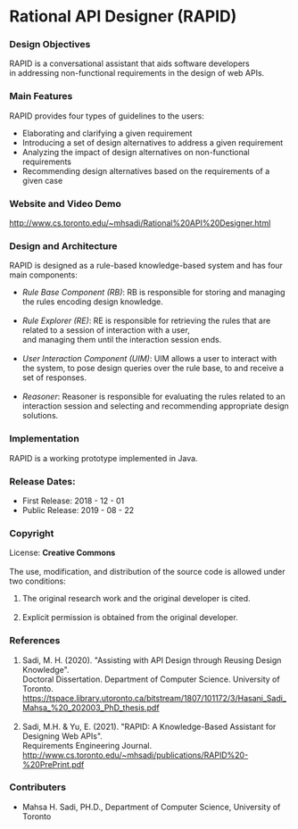 # Rational API Designer (RAPID)

### Design Objectives
RAPID is a conversational assistant that aids software developers <br> 
in addressing non-functional requirements in the design of web APIs.

### Main Features
RAPID provides four types of guidelines to the users: <Enter>
* Elaborating and clarifying a given requirement
* Introducing a set of design alternatives to address a given requirement
* Analyzing the impact of design alternatives on non-functional requirements
* Recommending design alternatives based on the requirements of a given case
   
### Website and Video Demo
<a> http://www.cs.toronto.edu/~mhsadi/Rational%20API%20Designer.html </a>

### Design and Architecture
RAPID is designed as a rule-based knowledge-based system and has four main components:<br>
* *Rule Base Component (RB)*: RB is responsible for storing and managing the rules encoding design knowledge. 
   <br><br>
* *Rule Explorer (RE)*: RE is responsible for retrieving the rules that are related to a session of interaction with a user, <br> 
  and managing them until the interaction session ends.
  <br><br> 
* *User Interaction Component (UIM)*: UIM allows a user to interact with the system, to pose design queries over the rule base, to and receive a set of responses. 
<br><br>
* *Reasoner*: Reasoner is responsible for evaluating the rules related to an interaction session and selecting and recommending appropriate design solutions. 

### Implementation
RAPID is a working prototype implemented in Java.

### Release Dates:
* First Release: 2018 - 12 - 01
* Public Release: 2019 - 08 - 22

### Copyright
License: **Creative Commons** <br><br>
The use, modification, and distribution of the source code is allowed under two conditions:
1. The original research work and the original developer is cited.
<br><br>
2. Explicit permission is obtained from the original developer.

### References
1. Sadi, M. H. (2020). "Assisting with API Design through Reusing Design Knowledge". <br>
Doctoral Dissertation. Department of Computer Science. University of Toronto. <br>
<a> https://tspace.library.utoronto.ca/bitstream/1807/101172/3/Hasani_Sadi_Mahsa_%20_202003_PhD_thesis.pdf </a>
<br> <br>
2. Sadi, M.H. & Yu, E. (2021). "RAPID: A Knowledge-Based Assistant for Designing Web APIs". <br>
Requirements Engineering Journal. <br>
<a> http://www.cs.toronto.edu/~mhsadi/publications/RAPID%20-%20PrePrint.pdf </a>

### Contributers
* Mahsa H. Sadi, PH.D., Department of Computer Science, University of Toronto
